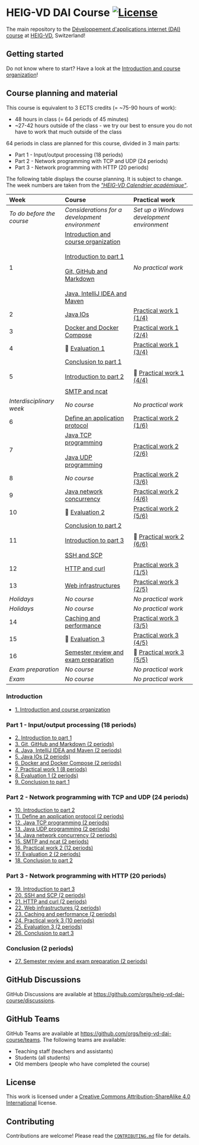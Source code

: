 # HEIG-VD DAI Course [![License](https://img.shields.io/github/license/heig-vd-dai-course/heig-vd-dai-course)](./LICENSE.md)

The main repository to the
[Développement d'applications internet (DAI) course](https://gaps.heig-vd.ch/consultation/fiches/uv/uv.php?id=6573)
at [HEIG-VD](https://heig-vd.ch), Switzerland!

## Getting started

Do not know where to start? Have a look at the
[Introduction and course organization](./01-introduction-and-course-organization/README.md)!

## Course planning and material

This course is equivalent to 3 ECTS credits (= ~75-90 hours of work):

- 48 hours in class (= 64 periods of 45 minutes)
- ~27-42 hours outside of the class - we try our best to ensure you do not have
  to work that much outside of the class

64 periods in class are planned for this course, divided in 3 main parts:

- Part 1 - Input/output processing (18 periods)
- Part 2 - Network programming with TCP and UDP (24 periods)
- Part 3 - Network programming with HTTP (20 periods)

The following table displays the course planning. It is subject to change. The
week numbers are taken from the
[_"HEIG-VD Calendrier académique"_](https://heig-vd.ch/formation/bachelor/calendrier-academique/).

| Week                      | Course                                                                                                                                                                                                                                                                                                                           | Practical work                                               |
| :------------------------ | :------------------------------------------------------------------------------------------------------------------------------------------------------------------------------------------------------------------------------------------------------------------------------------------------------------------------------- | :----------------------------------------------------------- |
| _To do before the course_ | _Considerations for a development environment_                                                                                                                                                                                                                                                                                   | _Set up a Windows development environment_                   |
| 1                         | [Introduction and course organization](./01-introduction-and-course-organization/README.md)<br><br>[Introduction to part 1](./02-introduction-to-part-1/README.md)<br><br>[Git, GitHub and Markdown](./03-git-github-and-markdown/README.md)<br><br>[Java, IntelliJ IDEA and Maven](./04-java-intellij-idea-and-maven/README.md) | _No practical work_                                          |
| 2                         | [Java IOs](./05-java-ios/README.md)                                                                                                                                                                                                                                                                                              | [Practical work 1 (1/4)](./07-practical-work-1/README.md)    |
| 3                         | [Docker and Docker Compose](./06-docker-and-docker-compose/README.md)                                                                                                                                                                                                                                                            | [Practical work 1 (2/4)](./07-practical-work-1/README.md)    |
| 4                         | 🚨 [Evaluation 1](./08-evaluation-1/README.md)                                                                                                                                                                                                                                                                                   | [Practical work 1 (3/4)](./07-practical-work-1/README.md)    |
| 5                         | [Conclusion to part 1](./09-conclusion-to-part-1/README.md)<br><br>[Introduction to part 2](./10-introduction-to-part-2/README.md)<br><br>[SMTP and ncat](./15-smtp-and-ncat/README.md)                                                                                                                                          | 🚨 [Practical work 1 (4/4)](./07-practical-work-1/README.md) |
| _Interdisciplinary week_  | _No course_                                                                                                                                                                                                                                                                                                                      | _No practical work_                                          |
| 6                         | [Define an application protocol](./11-define-an-application-protocol/README.md)                                                                                                                                                                                                                                                  | [Practical work 2 (1/6)](./16-practical-work-2/README.md)    |
| 7                         | [Java TCP programming](./12-java-tcp-programming/README.md)<br><br>[Java UDP programming](./13-java-udp-programming/README.md)                                                                                                                                                                                                   | [Practical work 2 (2/6)](./16-practical-work-2/README.md)    |
| 8                         | _No course_                                                                                                                                                                                                                                                                                                                      | [Practical work 2 (3/6)](./16-practical-work-2/README.md)    |
| 9                         | [Java network concurrency](./14-java-network-concurrency/README.md)                                                                                                                                                                                                                                                              | [Practical work 2 (4/6)](./16-practical-work-2/README.md)    |
| 10                        | 🚨 [Evaluation 2](./17-evaluation-2/README.md)                                                                                                                                                                                                                                                                                   | [Practical work 2 (5/6)](./16-practical-work-2/README.md)    |
| 11                        | [Conclusion to part 2](./18-conclusion-to-part-2/README.md)<br><br>[Introduction to part 3](./19-introduction-to-part-3/README.md)<br><br>[SSH and SCP](./20-ssh-and-scp/README.md)                                                                                                                                              | 🚨 [Practical work 2 (6/6)](./16-practical-work-2/README.md) |
| 12                        | [HTTP and curl](./21-http-and-curl/README.md)                                                                                                                                                                                                                                                                                    | [Practical work 3 (1/5)](./24-practical-work-3/README.md)    |
| 13                        | [Web infrastructures](./22-web-infrastructures/README.md)                                                                                                                                                                                                                                                                        | [Practical work 3 (2/5)](./24-practical-work-3/README.md)    |
| _Holidays_                | _No course_                                                                                                                                                                                                                                                                                                                      | _No practical work_                                          |
| _Holidays_                | _No course_                                                                                                                                                                                                                                                                                                                      | _No practical work_                                          |
| 14                        | [Caching and performance](./23-caching-and-performance/README.md)                                                                                                                                                                                                                                                                | [Practical work 3 (3/5)](./24-practical-work-3/README.md)    |
| 15                        | 🚨 [Evaluation 3](./25-evaluation-3/README.md)                                                                                                                                                                                                                                                                                   | [Practical work 3 (4/5)](./24-practical-work-3/README.md)    |
| 16                        | [Semester review and exam preparation](./27-semester-review-and-exam-preparation/README.md)                                                                                                                                                                                                                                      | 🚨 [Practical work 3 (5/5)](./24-practical-work-3/README.md) |
| _Exam preparation_        | _No course_                                                                                                                                                                                                                                                                                                                      | _No practical work_                                          |
| _Exam_                    | _No course_                                                                                                                                                                                                                                                                                                                      | _No practical work_                                          |

### Introduction

- [1. Introduction and course organization](./01-introduction-and-course-organization/README.md)

### Part 1 - Input/output processing (18 periods)

- [2. Introduction to part 1](./02-introduction-to-part-1/README.md)
- [3. Git, GitHub and Markdown (2 periods)](./03-git-github-and-markdown/README.md)
- [4. Java, IntelliJ IDEA and Maven (2 periods)](./04-java-intellij-idea-and-maven/README.md)
- [5. Java IOs (2 periods)](./05-java-ios/README.md)
- [6. Docker and Docker Compose (2 periods)](./06-docker-and-docker-compose/README.md)
- [7. Practical work 1 (8 periods)](./07-practical-work-1/README.md)
- [8. Evaluation 1 (2 periods)](./08-evaluation-1/README.md)
- [9. Conclusion to part 1](./09-conclusion-to-part-1/README.md)

### Part 2 - Network programming with TCP and UDP (24 periods)

- [10. Introduction to part 2](./10-introduction-to-part-2/README.md)
- [11. Define an application protocol (2 periods)](./11-define-an-application-protocol/README.md)
- [12. Java TCP programming (2 periods)](./12-java-tcp-programming/README.md)
- [13. Java UDP programming (2 periods)](./13-java-udp-programming/README.md)
- [14. Java network concurrency (2 periods)](./14-java-network-concurrency/README.md)
- [15. SMTP and ncat (2 periods)](./15-smtp-and-ncat/README.md)
- [16. Practical work 2 (12 periods)](./16-practical-work-2/README.md)
- [17. Evaluation 2 (2 periods)](./17-evaluation-2/README.md)
- [18. Conclusion to part 2](./18-conclusion-to-part-2/README.md)

### Part 3 - Network programming with HTTP (20 periods)

- [19. Introduction to part 3](./19-introduction-to-part-3/README.md)
- [20. SSH and SCP (2 periods)](./20-ssh-and-scp/README.md)
- [21. HTTP and curl (2 periods)](./21-http-and-curl/README.md)
- [22. Web infrastructures (2 periods)](./22-web-infrastructures/README.md)
- [23. Caching and performance (2 periods)](./23-caching-and-performance/README.md)
- [24. Practical work 3 (10 periods)](./24-practical-work-3/README.md)
- [25. Evaluation 3 (2 periods)](./25-evaluation-3/README.md)
- [26. Conclusion to part 3](./26-conclusion-to-part-3/README.md)

### Conclusion (2 periods)

- [27. Semester review and exam preparation (2 periods)](./27-semester-review-and-exam-preparation/README.md)

## GitHub Discussions

GitHub Discussions are available at
<https://github.com/orgs/heig-vd-dai-course/discussions>.

## GitHub Teams

GitHub Teams are available at
<https://github.com/orgs/heig-vd-dai-course/teams>. The following teams are
available:

- Teaching staff (teachers and assistants)
- Students (all students)
- Old members (people who have completed the course)

## License

This work is licensed under a
[Creative Commons Attribution-ShareAlike 4.0 International](./LICENSE.md)
license.

## Contributing

Contributions are welcome! Please read the
[`CONTRIBUTING.md`](./CONTRIBUTING.md) file for details.
